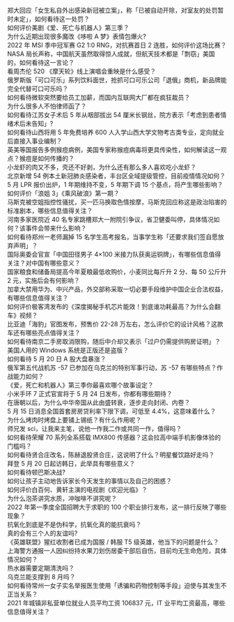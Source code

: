 郑大回应「女生私自外出感染新冠被立案」，称「已被自动开除，对室友的处罚暂时未定」，如何看待这一处罚？  
如何评价美剧《爱、死亡与机器人》第三季？  
为什么近期出现很多魔改《哆啦 A 梦》表情包爆火?  
2022 年 MSI 季中冠军赛 G2 1:0 RNG，对抗赛首日 2 连胜，如何评价这场比赛？  
NASA 局长声称，中国航天虽然取得惊人成就，但航天技术都是「剽窃」美国的，如何看待这一言论？  
看周杰伦 520 《摩天轮》线上演唱会重映是什么感受？  
俄罗斯版「可口可乐」系列饮料面世，抢抓可口可乐公司「退俄」商机，新品牌能完全代替可口可乐吗？  
如何看待微软突然要给员工加薪，而国内互联网大厂都在疯狂裁员？  
为什么很多人不怕律师函了？  
如何看待江苏女子术后 5 年从咽部拔出 54 厘米长钢丝，院方表示「考虑到患者情绪术后未告知」?  
如何看待山西将用 5 年免费培养 600 人入学山西大学文物考古类专业，定向就业后直接入事业编制？  
英美等国报告多例猴痘病例，美国专家称猴痘病毒将更具传染性，如何解读这一观点？猴痘是如何传播的？  
小龙虾的肉又不多，壳还不好剥，为什么还有那么多人喜欢吃小龙虾？  
北京新增 54 例本土新冠肺炎感染者，丰台区全域提级管控，目前疫情情况如何？  
5 月 LPR 报价出炉，1 年期维持不变，5 年期下调 15 个基点，将产生哪些影响？  
如何评价「浪姐 3」《乘风破浪》第一期？  
马斯克被空姐指控性骚扰，买一匹马换取色情按摩，马斯克回应称这是政治陷害的标准剧本，哪些信息值得关注？  
河南多家医院近 40 名专家跳槽郑大一附院引争议，省卫健委叫停，具体情况如何？该事件会带来什么影响？  
如何看待郑州一老师漏掉 15 名学生高考报名，当事学生称「还要求我们签自愿放弃声明」？  
国际奥委会官宣「中国田径男子 4×100 米接力队获奥运铜牌」，有哪些信息值得关注？对中国有哪些意义？  
国家粮食和储备局提高今年夏粮最低收购价，小麦同比每斤升 2 分、每 50 公斤升 2 元，实施后会有何影响？  
加拿大禁用华为、中兴产品，外交部称采取一切必要手段维护中国企业合法权益，有哪些信息值得关注？  
如何评价极客湾发布的《深度揭秘手机芯片能效！到底谁功耗最高？为什么会翻车》视频？  
比亚迪「海豹」官图发布，预售价 22-28 万左右，怎么评价它的设计风格？这款车还有哪些亮点值得关注？  
如何看待南京二手房取消限购，随后中介却又表示「过户仍需提供购房证明」？  
美国人用的 Windows 系统是正版还是盗版？  
如何看待 5 月 20 日 A 股大盘暴涨？  
俄军第五代战机苏 -57 已参加在乌克兰的特别军事行动，苏 -57 有哪些特点？作战能力如何？  
《爱，死亡和机器人》第三季你最喜欢哪个故事设定？  
小米手环 7 正式官宣将于 5 月 24 日发布，你都有哪些期待？  
在唐朝以后，为什么中华帝国从此由盛转衰，逐步走向封闭、内卷？  
5 月 15 日消息全国首套房房贷利率下限下调，可低至 4.4%，这意味着什么？  
为什么烤肉时烤盘上要铺上锡纸？有什么作用呢？  
师兄发 sci，让我来主笔，说他一作我二作或共同一作，值得吗？  
如何看待荣耀 70 系列全系搭载 IMX800 传感器？这会拉高中端手机影像体验的门槛吗？  
如何看待贤合庄改名，陈赫退股贤合庄，这说明了什么？明星餐饮路好走吗？  
拜登 5 月 20 日起访韩日，此举具有哪些意义？  
如何看待顿巴斯决战?  
如何让孩子主动地告诉家长今天发生的事情以及自己的困惑？  
如何评价白百何、黄轩主演的电视剧《欢迎光临》？  
为什么泡茶讲究水质，冲咖啡不讲究呢？  
2022 年第一季度全国招聘大于求职的 100 个职业排行发布，这一排行反映了哪些现象？  
抗氧化到底是不是伪科学，抗氧化真的能抗衰吗？  
真的会有三个人的友谊吗?  
《英雄联盟》猩红收割者已成为国服 / 韩服 T5 级英雄，他当下的问题是什么？  
上海警方通报一人因纠纷持水果刀划伤居委干部后自伤，目前均无生命危险，具体情况如何？  
热水器需要定期清洗吗？  
乌克兰能支撑到 8 月吗？  
如何看待常州一女子实名举报医生使用「诱骗和药物控制等手段」迫使与其发生不正当关系？  
2021 年城镇非私营单位就业人员平均工资 106837 元，IT 业平均工资最高，哪些信息值得关注？  
